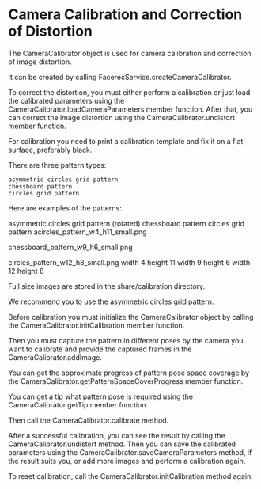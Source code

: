 # Camera Calibration and Correction of Distortion

The CameraCalibrator object is used for camera calibration and correction of image distortion.

It can be created by calling FacerecService.createCameraCalibrator.

To correct the distortion, you must either perform a calibration or just load the calibrated parameters using the CameraCalibrator.loadCameraParameters member function.
After that, you can correct the image distortion using the CameraCalibrator.undistort member function.

For calibration you need to print a calibration template and fix it on a flat surface, preferably black.

There are three pattern types:

    asymmetric circles grid pattern
    chessboard pattern
    circles grid pattern

Here are examples of the patterns:

asymmetric circles grid pattern (rotated) 	chessboard pattern 	circles grid pattern
acircles_pattern_w4_h11_small.png
	
chessboard_pattern_w9_h6_small.png
	
circles_pattern_w12_h8_small.png
width 4
height 11 	width 9
height 6 	width 12
height 8

Full size images are stored in the share/calibration directory.

We recommend you to use the asymmetric circles grid pattern.

Before calibration you must initialize the CameraCalibrator object by calling the CameraCalibrator.initCalibration member function.

Then you must capture the pattern in different poses by the camera you want to calibrate and provide the captured frames in the CameraCalibrator.addImage.

You can get the approximate progress of pattern pose space coverage by the CameraCalibrator.getPatternSpaceCoverProgress member function.

You can get a tip what pattern pose is required using the CameraCalibrator.getTip member function.

Then call the CameraCalibrator.calibrate method.

After a successful calibration, you can see the result by calling the CameraCalibrator.undistort method. Then you can save the calibrated parameters using the CameraCalibrator.saveCameraParameters method, if the result suits you, or add more images and perform a calibration again.

To reset calibration, call the CameraCalibrator.initCalibration method again.
